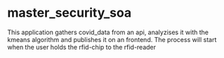 # master_security_soa
This application gathers covid_data from an api, analyzises it with the kmeans algorithm and publishes it on an frontend.
The process will start when the user holds the rfid-chip to the rfid-reader
